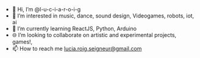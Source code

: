 - 👋 Hi, I’m @l-u-c-i-a-r-o-i-g
- 🤗 I’m interested in music, dance, sound design, Videogames, robots, iot, ai
- 🌱 I’m currently learning ReactJS, Python, Arduino
- 🌐 I’m looking to collaborate on artistic and experimental projects, games!, 
- 📫 How to reach me lucia.roig.seigneur@gmail.com

<!---
l-u-c-i-a-r-o-i-g/l-u-c-i-a-r-o-i-g is a ✨ special ✨ repository because its `README.md` (this file) appears on your GitHub profile.
You can click the Preview link to take a look at your changes.
--->
